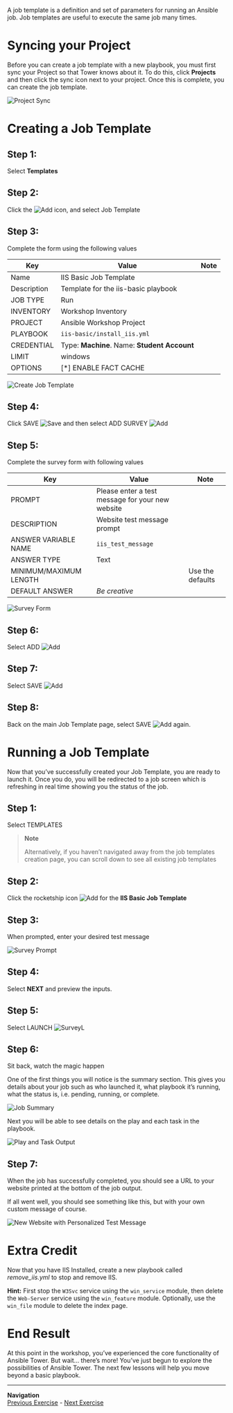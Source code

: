 A job template is a definition and set of parameters for running an
Ansible job. Job templates are useful to execute the same job many
times.

Syncing your Project
====================

Before you can create a job template with a new playbook, you must first
sync your Project so that Tower knows about it. To do this, click
**Projects** and then click the sync icon next to your project. Once
this is complete, you can create the job template.

![Project Sync](images/4-project-sync.png)

Creating a Job Template
=======================

Step 1:
-------

Select **Templates**

Step 2:
-------

Click the ![Add](images/add.png) icon, and select Job Template

Step 3:
-------

Complete the form using the following values

| Key         | Value                                        | Note |
|-------------|----------------------------------------------|------|
| Name        | IIS Basic Job Template                       |      |
| Description | Template for the iis-basic playbook          |      |
| JOB TYPE    | Run                                          |      |
| INVENTORY   | Workshop Inventory                   |      |
| PROJECT     | Ansible Workshop Project                     |      |
| PLAYBOOK    | `iis-basic/install_iis.yml`                  |      |
| CREDENTIAL  | Type: **Machine**. Name: **Student Account** |      |
| LIMIT       | windows                                      |      |
| OPTIONS     | [*] ENABLE FACT CACHE                        |      |

![Create Job Template](images/4-create-job-template.png)

Step 4:
-------

Click SAVE ![Save](images/at_save.png) and then select ADD SURVEY
![Add](images/at_add_survey.png)

Step 5:
-------

Complete the survey form with following values

| Key                    | Value                                                      | Note             |
|------------------------|------------------------------------------------------------|------------------|
| PROMPT                 | Please enter a test message for your new website           |                  |
| DESCRIPTION            | Website test message prompt                                |                  |
| ANSWER VARIABLE NAME   | `iis_test_message`                                         |                  |
| ANSWER TYPE            | Text                                                       |                  |
| MINIMUM/MAXIMUM LENGTH |                                                            | Use the defaults |
| DEFAULT ANSWER         | *Be creative* |                  |

![Survey Form](images/4-survey.png)

Step 6:
-------

Select ADD ![Add](images/at_add.png)

Step 7:
-------

Select SAVE ![Add](images/at_save.png)

Step 8:
-------

Back on the main Job Template page, select SAVE
![Add](images/at_save.png) again.

Running a Job Template
======================

Now that you’ve successfully created your Job Template, you are ready to
launch it. Once you do, you will be redirected to a job screen which is
refreshing in real time showing you the status of the job.

Step 1:
-------

Select TEMPLATES

> **Note**
>
> Alternatively, if you haven’t navigated away from the job templates
> creation page, you can scroll down to see all existing job templates

Step 2:
-------

Click the rocketship icon ![Add](images/at_launch_icon.png) for the
**IIS Basic Job Template**

Step 3:
-------

When prompted, enter your desired test message

![Survey Prompt](images/4-survey-prompt.png)

Step 4:
-------

Select **NEXT** and preview the inputs.

Step 5:
-------

Select LAUNCH ![SurveyL](images/4-survey-launch.png)

Step 6:
-------

Sit back, watch the magic happen

One of the first things you will notice is the summary section. This
gives you details about your job such as who launched it, what playbook
it’s running, what the status is, i.e. pending, running, or complete.

![Job Summary](images/4-job-summary-details.png)

Next you will be able to see details on the play and each task in the
playbook.

![Play and Task Output](images/4-job-summary-output.png)

Step 7:
-------

When the job has successfully completed, you should see a URL to your website printed at the bottom of the job output.

If all went well, you should see something like this, but with your own
custom message of course.

![New Website with Personalized Test
Message](images/4-website-output.png)

Extra Credit
============

Now that you have IIS Installed, create a new playbook called
*remove\_iis.yml* to stop and remove IIS.

**Hint:** First stop the `W3Svc` service using the `win_service` module,
then delete the `Web-Server` service using the `win_feature` module.
Optionally, use the `win_file` module to delete the index page.

End Result
==========

At this point in the workshop, you’ve experienced the core functionality
of Ansible Tower. But wait… there’s more! You’ve just begun to explore
the possibilities of Ansible Tower. The next few lessons will help you
move beyond a basic playbook.


----
**Navigation**
<br>
[Previous Exercise](../3-playbook) - [Next Exercise](../5-adv-playbook)

